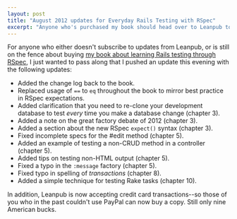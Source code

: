 ```yaml
---
layout: post
title: "August 2012 updates for Everyday Rails Testing with RSpec"
excerpt: "Anyone who's purchased my book should head over to Leanpub to download the latest version. Here's a list of what's new."
---
```


For anyone who either doesn't subscribe to updates from Leanpub, or is still on the fence about buying [my book about learning Rails testing through RSpec](http://leanpub.com/everydayrailsrspec), I just wanted to pass along that I pushed an update this evening with the following updates:

* Added the change log back to the book.
* Replaced usage of `==` to `eq` throughout the book to mirror best practice in RSpec expectations.
* Added clarification that you need to re-clone your development database to test *every* time you make a database change (chapter 3).
* Added a note on the great factory debate of 2012 (chapter 3).
* Added a section about the new RSpec `expect()` syntax (chapter 3).
* Fixed incomplete specs for the #edit method (chapter 5).
* Added an example of testing a non-CRUD method in a controller (chapter 5).
* Added tips on testing non-HTML output (chapter 5).
* Fixed a typo in the `:message` factory (chapter 5).
* Fixed typo in spelling of *transactions* (chapter 8).
* Added a simple technique for testing Rake tasks (chapter 10).

In addition, Leanpub is now accepting credit card transactions--so those of you who in the past couldn't use PayPal can now buy a copy. Still only nine American bucks.